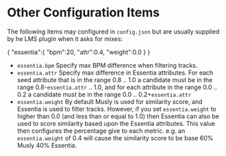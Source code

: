 # Other Configuration Items

The following items may configured in `config.json` but are usually supplied by
he LMS plugin when it asks for mixes:

{
 "essentia":{
  "bpm":20,
  "attr":0.4,
  "weight":0.0
 }
}

* `essentia.bpm` Specify max BPM difference when filtering tracks.
* `essentia.attr` Specify max difference in Essentia attributes. For each seed
attribute that is in the range 0.8 .. 1.0 a candidate must be in the range
0.8-`essentia.attr` .. 1.0, and for each attribute in the range 0.0 .. 0.2 a
candidate must be in the range 0.0 .. 0.2+`essentia.attr`
* `essentia.weight` By default Musly is used for similarity score, and Essentia
is used to filter tracks. However, if you set `essentia.weight` to higher than
0.0 (and less than or equal to 1.0) then Essentia can also be used to score
similarity based upon the Essentia attributes. This value then configures the
percentage give to each metric. e.g. an `essentia.weight` of 0.4 will cause the
similarity score to be base 60% Musly 40% Essentia.
